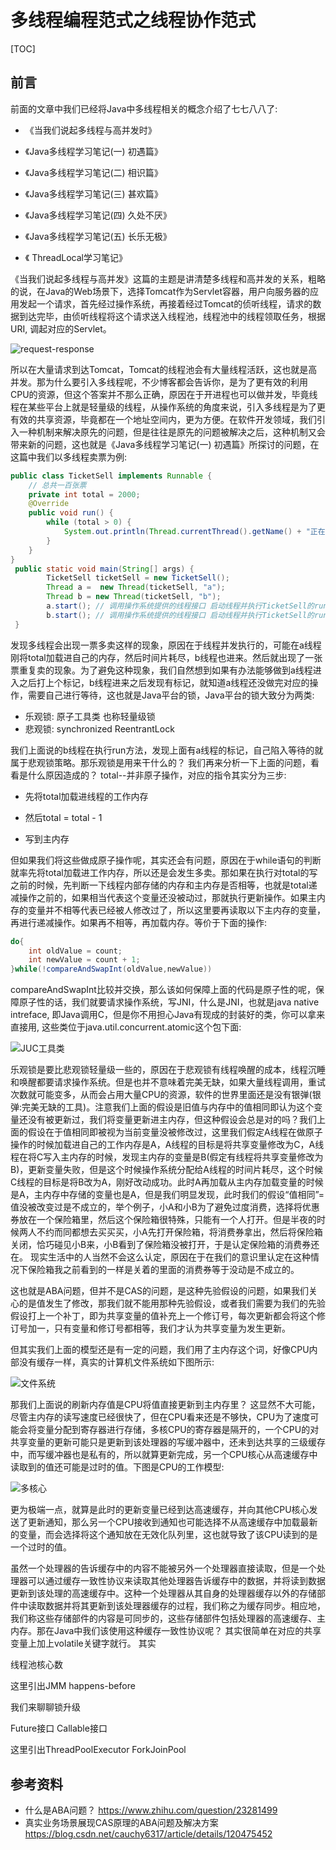 # 多线程编程范式之线程协作范式

[TOC]

## 前言

前面的文章中我们已经将Java中多线程相关的概念介绍了七七八八了:

- 《当我们说起多线程与高并发时》
- 《Java多线程学习笔记(一) 初遇篇》

- 《Java多线程学习笔记(二) 相识篇》
- 《Java多线程学习笔记(三) 甚欢篇》
- 《Java多线程学习笔记(四) 久处不厌》
- 《Java多线程学习笔记(五) 长乐无极》
- 《 ThreadLocal学习笔记》

《当我们说起多线程与高并发》这篇的主题是讲清楚多线程和高并发的关系，粗略的说，在Java的Web场景下，选择Tomcat作为Servlet容器，用户向服务器的应用发起一个请求，首先经过操作系统，再接着经过Tomcat的侦听线程，请求的数据到达完毕，由侦听线程将这个请求送入线程池，线程池中的线程领取任务，根据URI, 调起对应的Servlet。

![request-response](http://tva2.sinaimg.cn/large/006e5UvNgy1h75tx1v9lhj30zo0ha74d.jpg)

所以在大量请求到达Tomcat，Tomcat的线程池会有大量线程活跃，这也就是高并发。那为什么要引入多线程呢，不少博客都会告诉你，是为了更有效的利用CPU的资源，但这个答案并不那么正确，原因在于开进程也可以做并发，毕竟线程在某些平台上就是轻量级的线程，从操作系统的角度来说，引入多线程是为了更有效的共享资源，毕竟都在一个地址空间内，更为方便。在软件开发领域，我们引入一种机制来解决原先的问题，但是往往是原先的问题被解决之后，这种机制又会带来新的问题，这也就是《Java多线程学习笔记(一) 初遇篇》所探讨的问题，在这篇中我们以多线程卖票为例: 

```java
public class TicketSell implements Runnable {
    // 总共一百张票
    private int total = 2000;
    @Override
    public void run() {
        while (total > 0) {
            System.out.println(Thread.currentThread().getName() + "正在售卖:" + total--);
        }
    }
}
 public static void main(String[] args) {
        TicketSell ticketSell = new TicketSell();
        Thread a =  new Thread(ticketSell, "a");
        Thread b = new Thread(ticketSell, "b");
        a.start(); // 调用操作系统提供的线程接口 启动线程并执行TicketSell的run方法 启动的线程我们命名为a线程
        b.start(); // 调用操作系统提供的线程接口 启动线程并执行TicketSell的run方法 启动的线程我们命名为b线程
 }
```

发现多线程会出现一票多卖这样的现象，原因在于线程并发执行的，可能在a线程刚将total加载进自己的内存，然后时间片耗尽，b线程也进来。然后就出现了一张票重复卖的现象。为了避免这种现象，我们自然想到如果有办法能够做到a线程进入之后打上个标记，b线程进来之后发现有标记，就知道a线程还没做完对应的操作，需要自己进行等待，这也就是Java平台的锁，Java平台的锁大致分为两类: 

- 乐观锁: 原子工具类  也称轻量级锁
- 悲观锁: synchronized   ReentrantLock

我们上面说的b线程在执行run方法，发现上面有a线程的标记，自己陷入等待的就属于悲观锁策略。那乐观锁是用来干什么的？ 我们再来分析一下上面的问题，看看是什么原因造成的？ total--并非原子操作，对应的指令其实分为三步:

- 先将total加载进线程的工作内存

- 然后total = total - 1
- 写到主内存

但如果我们将这些做成原子操作呢，其实还会有问题，原因在于while语句的判断就率先将total加载进工作内存，所以还是会发生多卖。那如果在执行对total的写之前的时候，先判断一下线程内部存储的内存和主内存是否相等，也就是total递减操作之前的，如果相当代表这个变量还没被动过，那就执行更新操作。如果主内存的变量并不相等代表已经被人修改过了，所以这里要再读取以下主内存的变量，再进行递减操作。如果再不相等，再加载内存。等价于下面的操作: 

```java
do{
    int oldValue = count;
    int newValue = count + 1;
}while(!compareAndSwapInt(oldValue,newValue))
```

compareAndSwapInt比较并交换，那么该如何保障上面的代码是原子性的呢，保障原子性的话，我们就要请求操作系统，写JNI，什么是JNI，也就是java native intreface, 即Java调用C，但是你不用担心Java有现成的封装好的类，你可以拿来直接用, 这些类位于java.util.concurrent.atomic这个包下面:

![JUC工具类](http://tva2.sinaimg.cn/large/006e5UvNgy1h75wwi2k14j30bn0b63z6.jpg)

乐观锁是要比悲观锁轻量级一些的，原因在于悲观锁有线程唤醒的成本，线程沉睡和唤醒都要请求操作系统。但是也并不意味着完美无缺，如果大量线程调用，重试次数就可能变多，从而会占用大量CPU的资源，软件的世界里面还是没有银弹(银弹:完美无缺的工具)。注意我们上面的假设是旧值与内存中的值相同即认为这个变量还没有被更新过，我们将变量更新进主内存，但这种假设会总是对的吗？我们上面的假设在于值相同即被视为当前变量没被修改过，这里我们假定A线程在做原子操作的时候加载进自己的工作内存是A，A线程的目标是将共享变量修改为C，A线程在将C写入主内存的时候，发现主内存的变量是B(假定有线程将共享变量修改为B)，更新变量失败，但是这个时候操作系统分配给A线程的时间片耗尽，这个时候C线程的目标是将B改为A，刚好改动成功。此时A再加载从主内存加载变量的时候是A，主内存中存储的变量也是A，但是我们明显发现，此时我们的假设“值相同”=值没被改变过是不成立的，举个例子，小A和小B为了避免过度消费，选择将优惠券放在一个保险箱里，然后这个保险箱很特殊，只能有一个人打开。但是半夜的时候两人不约而同都想去买买买，小A先打开保险箱，将消费券拿出，然后将保险箱关闭，恰巧碰见小B来，小B看到了保险箱没被打开，于是认定保险箱的消费券还在。 现实生活中的人当然不会这么认定，原因在于在我们的意识里认定在这种情况下保险箱我之前看到的一样是关着的里面的消费券等于没动是不成立的。

这也就是ABA问题，但并不是CAS的问题，是这种先验假设的问题，如果我们关心的是值发生了修改，那我们就不能用那种先验假设，或者我们需要为我们的先验假设打上一个补丁，即为共享变量的值补充上一个修订号，每次更新都会将这个修订号加一，只有变量和修订号都相等，我们才认为共享变量为发生更新。

但其实我们上面的模型还是有一定的问题，我们用了主内存这个词，好像CPU内部没有缓存一样，真实的计算机文件系统如下图所示: 

![文件系统](http://tvax2.sinaimg.cn/large/006e5UvNgy1h75z8p88yij30kc0cbtad.jpg)



那我们上面说的刷新内存值是CPU将值直接更新到主内存里？ 这显然不大可能，尽管主内存的读写速度已经很快了，但在CPU看来还是不够快，CPU为了速度可能会将变量分配到寄存器进行存储，多核CPU的寄存器是隔开的，一个CPU的对共享变量的更新可能只是更新到该处理器的写缓冲器中，还未到达共享的三级缓存中，而写缓冲器也是私有的，所以就算更新完成，另一个CPU核心从高速缓存中读取到的值还可能是过时的值。下图是CPU的工作模型: 

![多核心](http://tva2.sinaimg.cn/large/006e5UvNgy1h75zwzfriej31240gpjrm.jpg)





更为极端一点，就算是此时的更新变量已经到达高速缓存，并向其他CPU核心发送了更新通知，那么另一个CPU接收到通知也可能选择不从高速缓存中加载最新的变量，而会选择将这个通知放在无效化队列里，这也就导致了该CPU读到的是一个过时的值。

虽然一个处理器的告诉缓存中的内容不能被另外一个处理器直接读取，但是一个处理器可以通过缓存一致性协议来读取其他处理器告诉缓存中的数据，并将读到数据更新到该处理的高速缓存中。这种一个处理器从其自身的处理器缓存以外的存储部件中读取数据并将其更新到该处理器缓存的过程，我们称之为缓存同步。相应地，我们称这些存储部件的内容是可同步的，这些存储部件包括处理器的高速缓存、主内存。那在Java中我们该使用这种缓存一致性协议呢？ 其实很简单在对应的共享变量上加上volatile关键字就行。 其实



线程池核心数



这里引出JMM  happens-before

我们来聊聊锁升级

Future接口 Callable接口

这里引出ThreadPoolExecutor  ForkJoinPool   









## 参考资料

- 什么是ABA问题？ https://www.zhihu.com/question/23281499
- 真实业务场景展现CAS原理的ABA问题及解决方案  https://blog.csdn.net/cauchy6317/article/details/120475452
